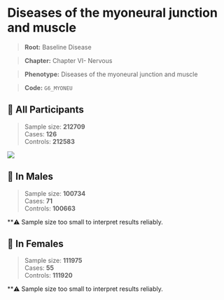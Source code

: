 # Diseases of the myoneural junction and muscle

> **Root:** Baseline Disease  

> **Chapter:** Chapter VI- Nervous  

> **Phenotype:** Diseases of the myoneural junction and muscle  

> **Code:** `G6_MYONEU`

## 🧪 All Participants  
> Sample size: **212709**  
> Cases: **126**  
> Controls: **212583**
<img src="/Disease/Figures/ALL/Baseline/G6_MYONEU.png"/>
<CsvTable src="/Disease/Data/ALL/Baseline/LG_G6_MYONEU.csv" label="🔍 View full results" />

## 👨 In Males  
> Sample size: **100734**  
> Cases: **71**  
> Controls: **100663**

**⚠️ Sample size too small to interpret results reliably.

## 👩 In Females  
> Sample size: **111975**  
> Cases: **55**  
> Controls: **111920**

**⚠️ Sample size too small to interpret results reliably.
